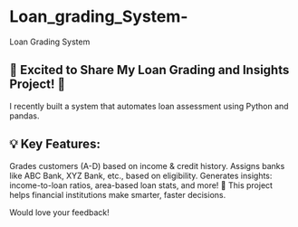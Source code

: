 # Loan_grading_System-
Loan Grading System 
## 🚀 Excited to Share My Loan Grading and Insights Project! 🚀
I recently built a system that automates loan assessment using Python and pandas.
## 💡 Key Features:
Grades customers (A-D) based on income & credit history.
Assigns banks like ABC Bank, XYZ Bank, etc., based on eligibility.
Generates insights: income-to-loan ratios, area-based loan stats, and more!
🌟 This project helps financial institutions make smarter, faster decisions.

Would love your feedback! 
